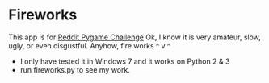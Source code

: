 # Fireworks 

This app is for [Reddit Pygame Challenge](https://www.reddit.com/r/pygame/comments/5fdok7/challenge_fireworks/)
Ok, I know it is very amateur, slow, ugly, or even disgustful. Anyhow, fire works ^ v ^
  
 - I only have tested it in Windows 7 and it works on Python 2 & 3
  - run fireworks.py to see my work.
  


